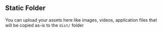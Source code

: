 ## Static Folder

You can upload your assets here like images, videos, application files that will be copied as-is to the `dist/` folder
